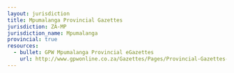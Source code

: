 ```yaml
---
layout: jurisdiction
title: Mpumalanga Provincial Gazettes
jurisdiction: ZA-MP
jurisdiction_name: Mpumalanga
provincial: true
resources:
  - bullet: GPW Mpumalanga Provincial eGazettes
    url: http://www.gpwonline.co.za/Gazettes/Pages/Provincial-Gazettes-Mpumalanga.aspx
---
```

